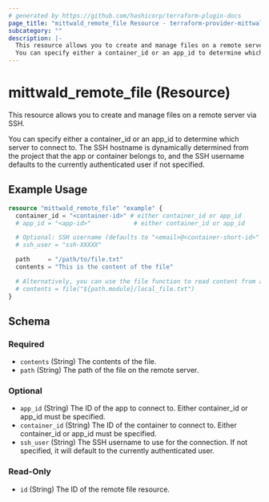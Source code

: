 ```yaml
---
# generated by https://github.com/hashicorp/terraform-plugin-docs
page_title: "mittwald_remote_file Resource - terraform-provider-mittwald"
subcategory: ""
description: |-
  This resource allows you to create and manage files on a remote server via SSH.
  You can specify either a container_id or an app_id to determine which server to connect to. The SSH hostname is dynamically determined from the project that the app or container belongs to, and the SSH username defaults to the currently authenticated user if not specified.
---
```


# mittwald_remote_file (Resource)

This resource allows you to create and manage files on a remote server via SSH.

You can specify either a container_id or an app_id to determine which server to connect to. The SSH hostname is dynamically determined from the project that the app or container belongs to, and the SSH username defaults to the currently authenticated user if not specified.

## Example Usage

```terraform
resource "mittwald_remote_file" "example" {
  container_id = "<container-id>" # either container_id or app_id
  # app_id = "<app-id>"            # either container_id or app_id

  # Optional: SSH username (defaults to "<email>@<container-short-id>" if omitted)
  # ssh_user = "ssh-XXXXX"

  path     = "/path/to/file.txt"
  contents = "This is the content of the file"

  # Alternatively, you can use the file function to read content from a local file
  # contents = file("${path.module}/local_file.txt")
}
```

<!-- schema generated by tfplugindocs -->
## Schema

### Required

- `contents` (String) The contents of the file.
- `path` (String) The path of the file on the remote server.

### Optional

- `app_id` (String) The ID of the app to connect to. Either container_id or app_id must be specified.
- `container_id` (String) The ID of the container to connect to. Either container_id or app_id must be specified.
- `ssh_user` (String) The SSH username to use for the connection. If not specified, it will default to the currently authenticated user.

### Read-Only

- `id` (String) The ID of the remote file resource.
